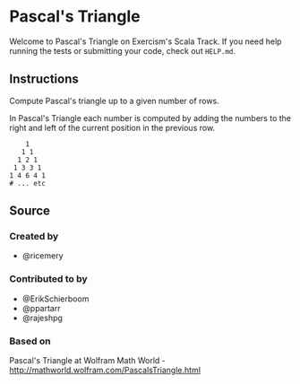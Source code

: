 # Pascal's Triangle

Welcome to Pascal's Triangle on Exercism's Scala Track.
If you need help running the tests or submitting your code, check out `HELP.md`.

## Instructions

Compute Pascal's triangle up to a given number of rows.

In Pascal's Triangle each number is computed by adding the numbers to
the right and left of the current position in the previous row.

```text
    1
   1 1
  1 2 1
 1 3 3 1
1 4 6 4 1
# ... etc
```

## Source

### Created by

- @ricemery

### Contributed to by

- @ErikSchierboom
- @ppartarr
- @rajeshpg

### Based on

Pascal's Triangle at Wolfram Math World - http://mathworld.wolfram.com/PascalsTriangle.html